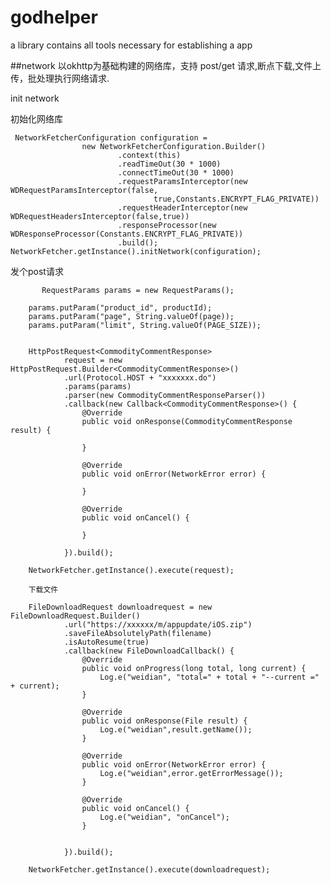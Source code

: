 # godhelper
a library contains all tools necessary for establishing a app

##network
以okhttp为基础构建的网络库，支持 post/get 请求,断点下载,文件上传，批处理执行网络请求.


init network
 
 初始化网络库
 
     NetworkFetcherConfiguration configuration =
                    new NetworkFetcherConfiguration.Builder()
                            .context(this)
                            .readTimeOut(30 * 1000)
                            .connectTimeOut(30 * 1000)
                            .requestParamsInterceptor(new WDRequestParamsInterceptor(false,
                                    true,Constants.ENCRYPT_FLAG_PRIVATE))
                            .requestHeaderInterceptor(new WDRequestHeadersInterceptor(false,true))
                            .responseProcessor(new WDResponseProcessor(Constants.ENCRYPT_FLAG_PRIVATE))
                            .build();
    NetworkFetcher.getInstance().initNetwork(configuration);
    
  发个post请求
  
           RequestParams params = new RequestParams();

        params.putParam("product_id", productId);
        params.putParam("page", String.valueOf(page));
        params.putParam("limit", String.valueOf(PAGE_SIZE));


        HttpPostRequest<CommodityCommentResponse>
                request = new HttpPostRequest.Builder<CommodityCommentResponse>()
                .url(Protocol.HOST + "xxxxxxx.do")
                .params(params)
                .parser(new CommodityCommentResponseParser())
                .callback(new Callback<CommodityCommentResponse>() {
                    @Override
                    public void onResponse(CommodityCommentResponse result) {
                      
                    }

                    @Override
                    public void onError(NetworkError error) {
                
                    }

                    @Override
                    public void onCancel() {
                  
                    }

                }).build();

        NetworkFetcher.getInstance().execute(request);
        
        下载文件
        
        FileDownloadRequest downloadrequest = new FileDownloadRequest.Builder()
                .url("https://xxxxxx/m/appupdate/iOS.zip")
                .saveFileAbsolutelyPath(filename)
                .isAutoResume(true)
                .callback(new FileDownloadCallback() {
                    @Override
                    public void onProgress(long total, long current) {
                        Log.e("weidian", "total=" + total + "--current =" + current);
                    }

                    @Override
                    public void onResponse(File result) {
                        Log.e("weidian",result.getName());
                    }

                    @Override
                    public void onError(NetworkError error) {
                        Log.e("weidian",error.getErrorMessage());
                    }

                    @Override
                    public void onCancel() {
                        Log.e("weidian", "onCancel");
                    }


                }).build();

        NetworkFetcher.getInstance().execute(downloadrequest);
